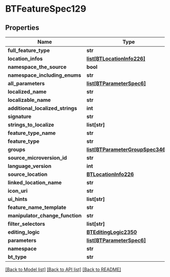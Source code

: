 # BTFeatureSpec129

## Properties
Name | Type | Description | Notes
------------ | ------------- | ------------- | -------------
**full_feature_type** | **str** |  | [optional] 
**location_infos** | [**list[BTLocationInfo226]**](BTLocationInfo226.md) |  | [optional] 
**namespace_the_source** | **bool** |  | [optional] 
**namespace_including_enums** | **str** |  | [optional] 
**all_parameters** | [**list[BTParameterSpec6]**](BTParameterSpec6.md) |  | [optional] 
**localized_name** | **str** |  | [optional] 
**localizable_name** | **str** |  | [optional] 
**additional_localized_strings** | **int** |  | [optional] 
**signature** | **str** |  | [optional] 
**strings_to_localize** | **list[str]** |  | [optional] 
**feature_type_name** | **str** |  | [optional] 
**feature_type** | **str** |  | [optional] 
**groups** | [**list[BTParameterGroupSpec3469]**](BTParameterGroupSpec3469.md) |  | [optional] 
**source_microversion_id** | **str** |  | [optional] 
**language_version** | **int** |  | [optional] 
**source_location** | [**BTLocationInfo226**](BTLocationInfo226.md) |  | [optional] 
**linked_location_name** | **str** |  | [optional] 
**icon_uri** | **str** |  | [optional] 
**ui_hints** | **list[str]** |  | [optional] 
**feature_name_template** | **str** |  | [optional] 
**manipulator_change_function** | **str** |  | [optional] 
**filter_selectors** | **list[str]** |  | [optional] 
**editing_logic** | [**BTEditingLogic2350**](BTEditingLogic2350.md) |  | [optional] 
**parameters** | [**list[BTParameterSpec6]**](BTParameterSpec6.md) |  | [optional] 
**namespace** | **str** |  | [optional] 
**bt_type** | **str** |  | [optional] 

[[Back to Model list]](../README.md#documentation-for-models) [[Back to API list]](../README.md#documentation-for-api-endpoints) [[Back to README]](../README.md)


